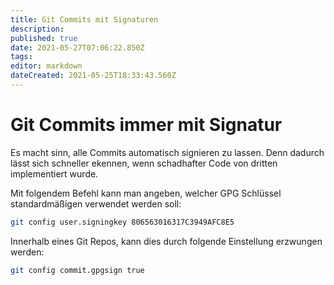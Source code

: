 ```yaml
---
title: Git Commits mit Signaturen
description: 
published: true
date: 2021-05-27T07:06:22.850Z
tags: 
editor: markdown
dateCreated: 2021-05-25T18:33:43.560Z
---
```


# Git Commits immer mit Signatur
Es macht sinn, alle Commits automatisch signieren zu lassen. Denn dadurch lässt sich schneller ekennen, wenn schadhafter Code von dritten implementiert wurde.

Mit folgendem Befehl kann man angeben, welcher GPG Schlüssel  standardmäßigen verwendet werden soll:
```bash
git config user.signingkey 806563016317C3949AFC8E5
```
Innerhalb eines Git Repos, kann dies durch folgende Einstellung erzwungen werden:
```bash
git config commit.gpgsign true
```

